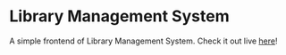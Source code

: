 # Library Management System
A simple frontend of Library Management System.
Check it out live [here](https://subhashissuara.github.io/LibraryManagementSystem/)!
